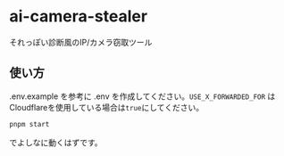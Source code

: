 # ai-camera-stealer

それっぽい診断風のIP/カメラ窃取ツール

## 使い方

.env.example を参考に .env を作成してください。`USE_X_FORWARDED_FOR` はCloudflareを使用している場合は`true`にしてください。

```bash
pnpm start
```

でよしなに動くはずです。
